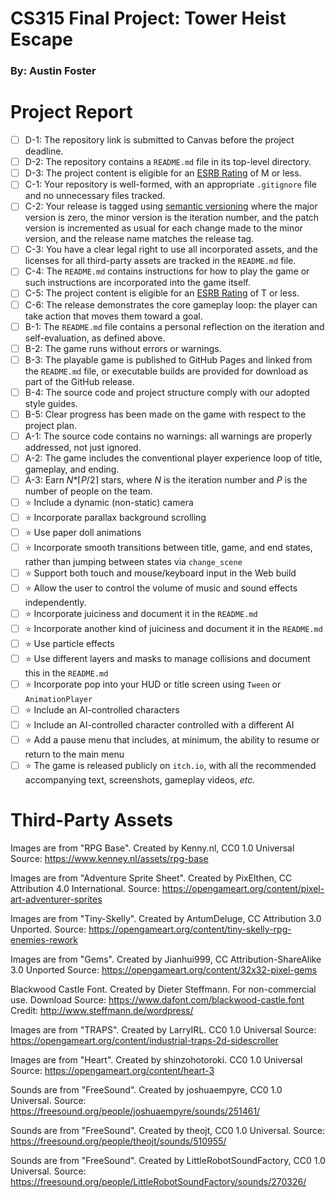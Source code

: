 # CS315 Final Project: Tower Heist Escape
### By: Austin Foster

# Project Report

- [ ] D-1: The repository link is submitted to Canvas before the project deadline.
- [ ] D-2: The repository contains a <code>README.md</code> file in its top-level directory.
- [ ] D-3: The project content is eligible for an <a href="https://www.esrb.org/ratings-guide/">ESRB Rating</a> of M or less.
- [ ] C-1: Your repository is well-formed, with an appropriate <code>.gitignore</code> file and no unnecessary files tracked.
- [ ] C-2: Your release is tagged using <a href="https://semver.org/">semantic versioning</a> where the major version is zero, the minor version is the iteration number, and the patch version is incremented as usual for each change made to the minor version, and the release name matches the release tag.
- [ ] C-3: You have a clear legal right to use all incorporated assets, and the licenses for all third-party assets are tracked in the <code>README.md</code> file.
- [ ] C-4: The <code>README.md</code> contains instructions for how to play the game or such instructions are incorporated into the game itself.
- [ ] C-5: The project content is eligible for an <a href="https://www.esrb.org/ratings-guide/">ESRB Rating</a> of T or less.
- [ ] C-6: The release demonstrates the core gameplay loop: the player can take action that moves them toward a goal.
- [ ] B-1: The <code>README.md</code> file contains a personal reflection on the iteration and self-evaluation, as defined above.
- [ ] B-2: The game runs without errors or warnings.
- [ ] B-3: The playable game is published to GitHub Pages and linked from the <code>README.md</code> file, or executable builds are provided for download as part of the GitHub release.
- [ ] B-4: The source code and project structure comply with our adopted style guides.
- [ ] B-5: Clear progress has been made on the game with respect to the project plan.
- [ ] A-1: The source code contains no warnings: all warnings are properly addressed, not just ignored.
- [ ] A-2: The game includes the conventional player experience loop of title, gameplay, and ending.
- [ ] A-3: Earn <em>N</em>*&lceil;<em>P</em>/2&rceil; stars, where <em>N</em> is the iteration number and <em>P</em> is the number of people on the team.
- [ ] ⭐ Include a dynamic (non-static) camera
- [ ] ⭐ Incorporate parallax background scrolling
- [ ] ⭐ Use paper doll animations
- [ ] ⭐ Incorporate smooth transitions between title, game, and end states, rather than jumping between states via <code>change_scene</code>
- [ ] ⭐ Support both touch and mouse/keyboard input in the Web build
- [ ] ⭐ Allow the user to control the volume of music and sound effects independently.
- [ ] ⭐ Incorporate juiciness and document it in the <code>README.md</code>
- [ ] ⭐ Incorporate another kind of juiciness and document it in the <code>README.md</code>
- [ ] ⭐ Use particle effects
- [ ] ⭐ Use different layers and masks to manage collisions and document this in the <code>README.md</code>
- [ ] ⭐ Incorporate pop into your HUD or title screen using <code>Tween</code> or <code>AnimationPlayer</code>
- [ ] ⭐ Include an AI-controlled characters
- [ ] ⭐ Include an AI-controlled character controlled with a different AI
- [ ] ⭐ Add a pause menu that includes, at minimum, the ability to resume or return to the main menu
- [ ] ⭐ The game is released publicly on <code>itch.io</code>, with all the recommended accompanying text, screenshots, gameplay videos, <i>etc.</i>

# Third-Party Assets

Images are from "RPG Base". Created by Kenny.nl, CC0 1.0 Universal
Source: https://www.kenney.nl/assets/rpg-base

Images are from "Adventure Sprite Sheet". Created by PixElthen, CC Attribution 4.0 International.
Source: https://opengameart.org/content/pixel-art-adventurer-sprites

Images are from "Tiny-Skelly". Created by AntumDeluge, CC Attribution 3.0 Unported.
Source: https://opengameart.org/content/tiny-skelly-rpg-enemies-rework

Images are from "Gems". Created by Jianhui999, CC Attribution-ShareAlike 3.0 Unported
Source: https://opengameart.org/content/32x32-pixel-gems

Blackwood Castle Font. Created by Dieter Steffmann. For non-commercial use.
Download Source: https://www.dafont.com/blackwood-castle.font
Credit: http://www.steffmann.de/wordpress/

Images are from "TRAPS". Created by LarryIRL. CC0 1.0 Universal
Source: https://opengameart.org/content/industrial-traps-2d-sidescroller

Images are from "Heart". Created by shinzohotoroki. CC0 1.0 Universal
Source: https://opengameart.org/content/heart-3

Sounds are from "FreeSound". Created by joshuaempyre, CC0 1.0 Universal.
Source: https://freesound.org/people/joshuaempyre/sounds/251461/

Sounds are from "FreeSound". Created by theojt, CC0 1.0 Universal.
Source: https://freesound.org/people/theojt/sounds/510955/

Sounds are from "FreeSound". Created by LittleRobotSoundFactory, CC0 1.0 Universal.
Source: https://freesound.org/people/LittleRobotSoundFactory/sounds/270326/